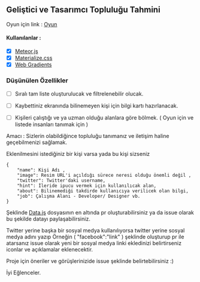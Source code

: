 ## Geliştici ve Tasarımcı Topluluğu Tahmini

Oyun için link : [Oyun](https://guess-community.herokuapp.com/)


#### Kullanılanlar :

- [x] [Meteor.js](meteor.com)
- [x] [Materialize.css](materializecss.com)
- [x] [Web Gradients](https://webgradients.com/)

### Düşünülen Özellikler

- [ ] Sıralı tam liste oluşturulucak ve filtrelenebilir olucak.

- [ ] Kaybettiniz ekranında bilinemeyen kişi için bilgi kartı hazırlanacak.

- [ ] Kişileri çalıştığı ve ya uzman olduğu alanlara göre bölmek. ( Oyun için ve listede insanları tanımak için )


Amacı : Sizlerin olabildiğince topluluğu tanımanız ve iletişim haline geçebilmenizi sağlamak.


Eklenilmesini istediğiniz bir kişi varsa yada bu kişi sizseniz

```
{
	"name": Kişi Adı ,
	"image": Resim URL'i açıldığı sürece neresi olduğu önemli değil ,
	"twitter": Twitter'daki username,
	"hint": İleride ipucu vermek için kullanılıcak alan,
	"about": Bilinemediği takdirde kullanıcıya verilicek olan bilgi,
	"job": Çalışma Alanı - Developer/ Designer vb.
}
```
Şeklinde [Data.js](https://github.com/Ketcap/Guess-Community/blob/master/imports/startup/server/data.js) dosyasının en altında pr oluşturabilirsiniz ya da issue olarak bu şekilde datayı paylaşabilirsiniz.

Twitter yerine başka bir sosyal medya kullanılıyorsa twitter yerine sosyal medya adını yazıp Örneğin ( "facebook":"link" ) şeklinde oluşturup pr ile atarsanız issue olarak yeni bir sosyal medya linki ekledinizi belirtirseniz iconlar ve açıklamalar eklenecektir.

Proje için öneriler ve görüşlerinizide issue şeklinde belirtebilirsiniz :)

İyi Eğlenceler.
